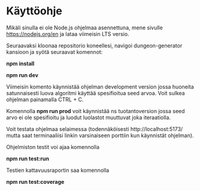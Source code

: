 # Käyttöohje

Mikäli sinulla ei ole Node.js ohjelmaa asennettuna, mene sivulle https://nodejs.org/en ja lataa viimeisin LTS versio.

Seuraavaksi kloonaa repositorio koneellesi, navigoi dungeon-generator kansioon ja syötä seuraavat komennot:

**npm install**

**npm run dev**

Viimeisin komento käynnistää ohjelman development version jossa huoneita satunnaisesti luova algoritmi käyttää spesifioitua seed arvoa. Voit sulkea ohjelman painamalla CTRL + C.

Komennolla **npm run prod** voit käynnistää ns tuotantoversion jossa seed arvo ei ole spesifioitu ja luodut luolastot muuttuvat joka iteraatiolla. 

Voit testata ohjelmaa selaimessa (todennäköisesti http://localhost:5173/ mutta saat terminaaliisi linkin varsinaiseen porttiin kun käynnistät ohjelman).

Ohjelmiston testit voi ajaa komennolla 

**npm run test:run**

Testien kattavuusraportin saa komennolla

**npm run test:coverage**